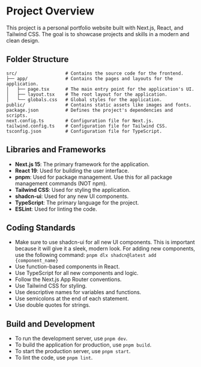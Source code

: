 # Project Overview

This project is a personal portfolio website built with Next.js, React, and Tailwind CSS. The goal is to showcase projects and skills in a modern and clean design.

## Folder Structure

```
src/                  # Contains the source code for the frontend.
├── app/              # Contains the pages and layouts for the application.
│   ├── page.tsx      # The main entry point for the application's UI.
│   ├── layout.tsx    # The root layout for the application.
│   └── globals.css   # Global styles for the application.
public/               # Contains static assets like images and fonts.
package.json          # Defines the project's dependencies and scripts.
next.config.ts        # Configuration file for Next.js.
tailwind.config.ts    # Configuration file for Tailwind CSS.
tsconfig.json         # Configuration file for TypeScript.
```

## Libraries and Frameworks

- **Next.js 15**: The primary framework for the application.
- **React 19**: Used for building the user interface.
- **pnpm**: Used for package management. Use this for all package management commands (NOT npm).
- **Tailwind CSS**: Used for styling the application.
- **shadcn-ui**: Used for any new UI components.
- **TypeScript**: The primary language for the project.
- **ESLint**: Used for linting the code.

## Coding Standards

- Make sure to use shadcn-ui for all new UI components. This is important because it will give it a sleek, modern look. For adding new components, use the following command:
  `pnpm dlx shadcn@latest add {component_name}`
- Use function-based components in React.
- Use TypeScript for all new components and logic.
- Follow the Next.js App Router conventions.
- Use Tailwind CSS for styling.
- Use descriptive names for variables and functions.
- Use semicolons at the end of each statement.
- Use double quotes for strings.

## Build and Development

- To run the development server, use `pnpm dev`.
- To build the application for production, use `pnpm build`.
- To start the production server, use `pnpm start`.
- To lint the code, use `pnpm lint`.
